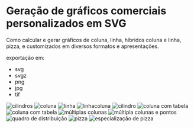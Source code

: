 # Geração de gráficos comerciais personalizados em SVG

Como calcular e gerar gráficos de coluna, linha, híbridos coluna e linha, pizza, e customizados em diversos formatos e apresentações.

exportação em:
* svg
* svgz
* png
* jpg
* tif

![cilindros](cilindros.png)
![coluna](coluna.png)
![linha](linha.png)
![linhacoluna](linhacoluna.png)
![cilindro](multas1.png)
![coluna com tabela](multas2.png)
![coluna com tabela](multas3.png)
![múltiplas colunas](multas6.png)
![múltipla colunas e pontos](multas7.png)
![quadro de distribuição](quadro.png)
![pizza](pizza.png)
![especialização de pizza](trespizzas.png)

